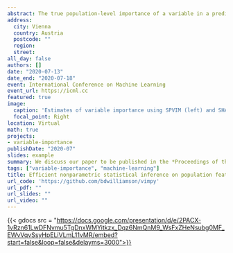 ```yaml
---
abstract: The true population-level importance of a variable in a prediction task provides useful knowledge about the underlying data-generating mechanism and can help in deciding which measurements to collect in subsequent experiments. Valid statistical inference on this importance is a key component in understanding the population of interest. We present a computationally efficient procedure for estimating and obtaining valid statistical inference on the Shapley Population Variable Importance Measure (SPVIM).
address:
  city: Vienna
  country: Austria
  postcode: ""
  region:
  street:
all_day: false
authors: []
date: "2020-07-13"
date_end: "2020-07-18"
event: International Conference on Machine Learning
event_url: https://icml.cc
featured: true
image:
  caption: 'Estimates of variable importance using SPVIM (left) and SHAP (right) for the MIMIC-II data.'
  focal_point: Right
location: Virtual
math: true
projects:
- variable-importance
publishDate: "2020-07"
slides: example
summary: We discuss our paper to be published in the *Proceedings of the Thirty-seventh International Conference on Machine Learning*.
tags: ["variable-importance", "machine-learning"]
title: Efficient nonparametric statistical inference on population feature importance using Shapley values
url_code: 'https://github.com/bdwilliamson/vimpy'
url_pdf: ""
url_slides: ""
url_video: ""
---
```


{{< gdocs src = "https://docs.google.com/presentation/d/e/2PACX-1vRzn61LwDFNvmu5TgDnxWMYitkzx_Dqz6NmQnM9_WsFxZHeNsubg0MF_EWvVqvSsyHpELiVLmL11vMR/embed?start=false&loop=false&delayms=3000">}}
